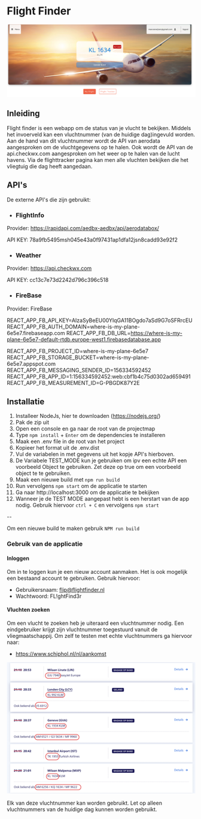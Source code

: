 # Flight Finder

![img.png](img.png)

## Inleiding
Flight finder is een webapp om de status van je vlucht te bekijken.
Middels het invoerveld kan een vluchtnummer (van de huidige dag)ingevuld worden.
Aan de hand van dit vluchtnummer wordt de API van aerodata aangesproken om de vluchtgegevens op te halen. 
Ook wordt de API van de api.checkwx.com aangesproken om het weer op te halen van de lucht havens. Via de flighttracker pagina kan men alle vluchten bekijken die het vliegtuig die dag heeft aangedaan.




## API's

De externe API's die zijn gebruikt:

* ### FlightInfo

Provider: https://rapidapi.com/aedbx-aedbx/api/aerodatabox/

API KEY: 78a9fb5495msh045e43a0f97431ap1dfa12jsn8cadd93e92f2

* ### Weather
Provider: https://api.checkwx.com

API KEY: cc13c7e73d2242d796c396c518

* ### FireBase
Provider: FireBase

REACT_APP_FB_API_KEY=AIzaSyBeEU00YIqGA11BOgdo7aSd9G7oSFRrcEU
REACT_APP_FB_AUTH_DOMAIN=where-is-my-plane-6e5e7.firebaseapp.com
REACT_APP_FB_DB_URL=https://where-is-my-plane-6e5e7-default-rtdb.europe-west1.firebasedatabase.app

REACT_APP_FB_PROJECT_ID=where-is-my-plane-6e5e7
REACT_APP_FB_STORAGE_BUCKET=where-is-my-plane-6e5e7.appspot.com
REACT_APP_FB_MESSAGING_SENDER_ID=156334592452
REACT_APP_FB_APP_ID=1:156334592452:web:cbf1b4c75d0302ad659491
REACT_APP_FB_MEASUREMENT_ID=G-PBGDK87Y2E


## Installatie

1. Installeer NodeJs, hier te downloaden (https://nodejs.org/)
2. Pak de zip uit
3. Open een console en ga naar de root van de projectmap
4. Type `npm install` + `Enter` om de dependencies te installeren
5. Maak een .env file in de root van het project
6. Kopieer het format uit de .env.dist
7. Vul de variabelen in met gegevens uit het kopje API's hierboven.
8. De Variabele TEST_MODE kun je gebruiken om ipv een echte API een voorbeeld Object te gebruiken. Zet deze op true om een voorbeeld object te te gebruiken.
9. Maak een nieuwe build met `npm run build`
10. Run vervolgens `npm start` om de applicatie te starten
11. Ga naar http://localhost:3000 om de applicatie te bekijken
12. Wanneer je de TEST MODE aangepast hebt is een herstart van de app nodig. Gebruik hiervoor `ctrl + C` en vervolgens `npm start`

--

Om een nieuwe build te maken gebruik `NPM run build`

### Gebruik van de applicatie

#### Inloggen
Om in  te loggen  kun je een nieuw account aanmaken.
Het is ook mogelijk een bestaand account te gebruiken.
Gebruik hiervoor:
* Gebruikersnaam: flip@flightfinder.nl
* Wachtwoord: FL!ghtFind3r

#### Vluchten zoeken

Om een vlucht te zoeken heb je uiteraard een vluchtnummer nodig.
Een eindgebruiker krijgt zijn vluchtnummer toegestuurd vanuit de vliegmaatschappij. Om zelf te testen met echte vluchtnummers ga hiervoor naar: 
* https://www.schiphol.nl/nl/aankomst

![img_1.png](img_1.png)

Elk van deze vluchtnummer kan worden gebruikt.
Let op alleen vluchtnummers van de huidige dag kunnen worden gebruikt.

